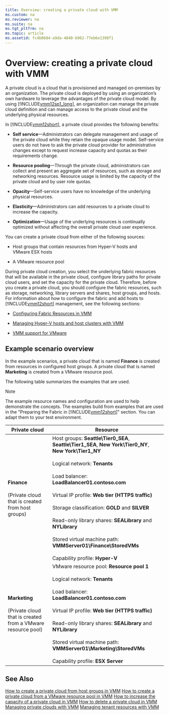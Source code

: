 ```yaml
---
title: Overview: creating a private cloud with VMM
ms.custom: na
ms.reviewer: na
ms.suite: na
ms.tgt_pltfrm: na
ms.topic: article
ms.assetid: fc4b0684-a9da-4840-b962-77eb6e1398f1
---
```

# Overview: creating a private cloud with VMM
A private cloud is a cloud that is provisioned and managed on\-premises by an organization. The private cloud is deployed by using an organization’s own hardware to leverage the advantages of the private cloud model. By using [!INCLUDE[vmm12sp1_long](Token/vmm12sp1_long_md.md)], an organization can manage the private cloud definition and can manage access to the private cloud and the underlying physical resources.

In [!INCLUDE[vmm12short](Token/vmm12short_md.md)], a private cloud provides the following benefits:

-   **Self service**—Administrators can delegate management and usage of the private cloud while they retain the opaque usage model. Self\-service users do not have to ask the private cloud provider for administrative changes except to request increase capacity and quotas as their requirements change.

-   **Resource pooling**—Through the private cloud, administrators can collect and present an aggregate set of resources, such as storage and networking resources. Resource usage is limited by the capacity of the private cloud and by user role quotas.

-   **Opacity**—Self\-service users have no knowledge of the underlying physical resources.

-   **Elasticity**—Administrators can add resources to a private cloud to increase the capacity.

-   **Optimization**—Usage of the underlying resources is continually optimized without affecting the overall private cloud user experience.

You can create a private cloud from either of the following sources:

-   Host groups that contain resources from Hyper\-V hosts and VMware ESX hosts

-   A VMware resource pool

During private cloud creation, you select the underlying fabric resources that will be available in the private cloud, configure library paths for private cloud users, and set the capacity for the private cloud. Therefore, before you create a private cloud, you should configure the fabric resources, such as storage, networking, library servers and shares, host groups, and hosts. For information about how to configure the fabric and add hosts to [!INCLUDE[vmm12short](Token/vmm12short_md.md)] management, see the following sections:

-   [Configuring Fabric Resources in VMM](assetId:///16125788-949e-4caf-a323-a38a224bf2b9)

-   [Managing Hyper-V hosts and host clusters with VMM](Managing-Hyper-V-hosts-and-host-clusters-with-VMM.md)

-   [VMM support for VMware](VMM-support-for-VMware.md)

## Example scenario overview
In the example scenarios, a private cloud that is named **Finance** is created from resources in configured host groups. A private cloud that is named **Marketing** is created from a VMware resource pool.

The following table summarizes the examples that are used.

> [!NOTE]
> The example resource names and configuration are used to help demonstrate the concepts. The examples build from examples that are used in the "Preparing the Fabric in [!INCLUDE[vmm12short](Token/vmm12short_md.md)]" section. You can adapt them to your test environment.

|Private cloud|Resource|
|-----------------|------------|
|**Finance**<br /><br />\(Private cloud that is created from host groups\)|Host groups: **Seattle\\Tier0\_SEA**, **Seattle\\Tier1\_SEA**, **New York\\Tier0\_NY**, **New York\\Tier1\_NY**<br /><br />Logical network: **Tenants**<br /><br />Load balancer: **LoadBalancer01.contoso.com**<br /><br />Virtual IP profile: **Web tier \(HTTPS traffic\)**<br /><br />Storage classification: **GOLD** and **SILVER**<br /><br />Read\-only library shares: **SEALibrary** and **NYLibrary**<br /><br />Stored virtual machine path: **VMMServer01\\Finance\\StoredVMs**<br /><br />Capability profile: **Hyper\-V**|
|**Marketing**<br /><br />\(Private cloud that is created from a VMware resource pool\)|VMware resource pool: **Resource pool 1**<br /><br />Logical network: **Tenants**<br /><br />Load balancer: **LoadBalancer01.contoso.com**<br /><br />Virtual IP profile: **Web tier \(HTTPS traffic\)**<br /><br />Read\-only library shares: **SEALibrary** and **NYLibrary**<br /><br />Stored virtual machine path: **VMMServer01\\Marketing\\StoredVMs**<br /><br />Capability profile: **ESX Server**|

## See Also
[How to create a private cloud from host groups in VMM](How-to-create-a-private-cloud-from-host-groups-in-VMM.md)
[How to create a private cloud from a VMware resource pool in VMM](How-to-create-a-private-cloud-from-a-VMware-resource-pool-in-VMM.md)
[How to increase the capacity of a private cloud in VMM](How-to-increase-the-capacity-of-a-private-cloud-in-VMM.md)
[How to delete a private cloud in VMM](How-to-delete-a-private-cloud-in-VMM.md)
[Managing private clouds with VMM](Managing-private-clouds-with-VMM.md)
[Managing tenant resources with VMM](Managing-tenant-resources-with-VMM.md)


